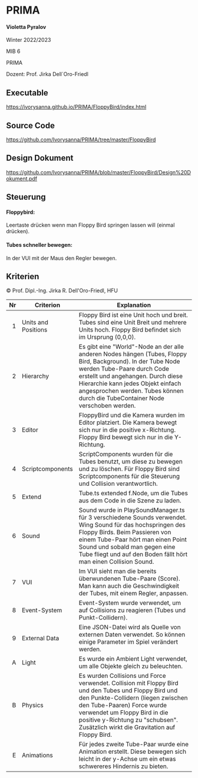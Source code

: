 # PRIMA

#### Violetta Pyralov

Winter 2022/2023

MIB 6

PRIMA

Dozent: Prof. Jirka Dell´Oro-Friedl


## Executable
https://ivorysanna.github.io/PRIMA/FloppyBird/index.html

## Source Code
https://github.com/Ivorysanna/PRIMA/tree/master/FloppyBird

## Design Dokument
https://github.com/Ivorysanna/PRIMA/blob/master/FloppyBird/Design%20Dokument.pdf

## Steuerung
#### Floppybird:

Leertaste drücken wenn man Floppy Bird springen lassen will (einmal drücken).

#### Tubes schneller bewegen:

In der VUI mit der Maus den Regler bewegen.


## Kriterien
© Prof. Dipl.-Ing. Jirka R. Dell'Oro-Friedl, HFU


| Nr | Criterion       | Explanation                                                                                                              |
|---:|-------------------|---------------------------------------------------------------------------------------------------------------------|
|  1 | Units and Positions | Floppy Bird ist eine Unit hoch und breit. Tubes sind eine Unit Breit und mehrere Units hoch. Floppy Bird befindet sich im Ursprung (0,0,0). |
|  2 | Hierarchy         | Es gibt eine "World"-Node an der alle anderen Nodes hängen (Tubes, Floppy Bird, Background). In der Tube Node werden Tube-Paare durch Code erstellt und angehangen. Durch diese Hierarchie kann jedes Objekt einfach angesprochen werden. Tubes können durch die TubeContainer Node verschoben werden.|
|  3 | Editor            | FloppyBird und die Kamera wurden im Editor platziert. Die Kamera bewegt sich nur in die positive x-Richtung. Floppy Bird bewegt sich nur in die Y-Richtung. |
|  4 | Scriptcomponents  | ScriptComponents wurden für die Tubes benutzt, um diese zu bewegen und zu löschen. Für Floppy Bird sind Scriptcomponents für die Steuerung und Collision verantwortlich. |
|  5 | Extend            | Tube.ts extended f.Node, um die Tubes aus dem Code in die Szene zu laden. |
|  6 | Sound             | Sound wurde in PlaySoundManager.ts für 3 verschiedene Sounds verwendet. Wing Sound für das hochspringen des Floppy Birds. Beim Passieren von einem Tube-Paar hört man einen Point Sound und sobald man gegen eine Tube fliegt und auf den Boden fällt hört man einen Collision Sound. |
|  7 | VUI               | Im VUI sieht man die bereits überwundenen Tube-Paare (Score). Man kann auch die Geschwindigkeit der Tubes, mit einem Regler, anpassen. |
|  8 | Event-System      | Event-System wurde verwendet, um auf Collisions zu reagieren (Tubes und Punkt-Collidern).|
|  9 | External Data     | Eine JSON-Datei wird als Quelle von externen Daten verwendet. So können einige Parameter im Spiel verändert werden. |
|  A | Light             | Es wurde ein Ambient Light verwendet, um alle Objekte gleich zu beleuchten. |
|  B | Physics           | Es wurden Collisions und Force verwendet. Collision mit Floppy Bird und den Tubes und Floppy Bird und den Punkte-Collidern (liegen zwischen den Tube-Paaren) Force wurde verwendet um Floppy Bird in die positive y-Richtung zu "schubsen". Zusätzlich wirkt die Gravitation auf Floppy Bird.|
|  E | Animations        | Für jedes zweite Tube-Paar wurde eine Animation erstellt. Diese bewegen sich leicht in der y-Achse um ein etwas schwereres Hindernis zu bieten. |

